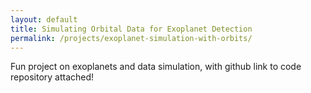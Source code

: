 ```yaml
---
layout: default
title: Simulating Orbital Data for Exoplanet Detection
permalink: /projects/exoplanet-simulation-with-orbits/
---
```


Fun project on exoplanets and data simulation, with github link to code repository attached!